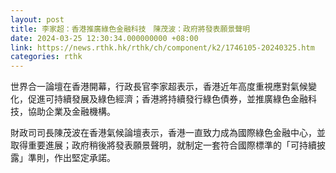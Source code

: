 ```yaml
---
layout: post
title: 李家超：香港推廣綠色金融科技　陳茂波：政府將發表願景聲明
date: 2024-03-25 12:30:34.000000000 +08:00
link: https://news.rthk.hk/rthk/ch/component/k2/1746105-20240325.htm
categories: rthk
---
```


世界合一論壇在香港開幕，行政長官李家超表示，香港近年高度重視應對氣候變化，促進可持續發展及綠色經濟；香港將持續發行綠色債券，並推廣綠色金融科技，協助企業及金融機構。

財政司司長陳茂波在香港氣候論壇表示，香港一直致力成為國際綠色金融中心，並取得重要進展；政府稍後將發表願景聲明，就制定一套符合國際標準的「可持續披露」準則，作出堅定承諾。
